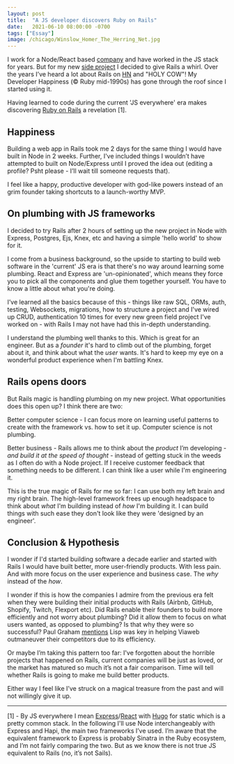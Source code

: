```yaml
---
layout: post
title:  "A JS developer discovers Ruby on Rails"
date:   2021-06-10 08:00:00 -0700
tags: ["Essay"]
image: /chicago/Winslow_Homer_The_Herring_Net.jpg
---
```


I work for a Node/React based [company](https://www.joinatmos.com) and have worked in the JS stack for years. But for my new [side project](https://www.reshore.app) I decided to give Rails a whirl. Over the years I’ve heard a lot about Rails on [HN](https://news.ycombinator.com) and "HOLY COW"! My Developer Happiness (© Ruby mid-1990s) has gone through the roof since I started using it.

Having learned to code during the current 'JS everywhere' era makes discovering [Ruby on Rails](https://rubyonrails.org) a revelation [1].

## Happiness

Building a web app in Rails took me 2 days for the same thing I would have built in Node in 2 weeks. Further, I've included things I wouldn’t have attempted to built on Node/Express until I proved the idea out (editing a profile? Psht please - I’ll wait till someone requests that).

I feel like a happy, productive developer with god-like powers instead of an grim founder taking shortcuts to a launch-worthy MVP.

## On plumbing with JS frameworks

I decided to try Rails after 2 hours of setting up the new project in Node with Express, Postgres, Ejs, Knex, etc and having a simple 'hello world' to show for it.

I come from a business background, so the upside to starting to build web software in the 'current' JS era is that there's no way around learning some plumbing. React and Express are 'un-opinionated', which means they force you to pick all the components and glue them together yourself. You have to know a little about what you're doing.

I’ve learned all the basics because of this - things like raw SQL, ORMs, auth, testing, Websockets, migrations, how to structure a project and I've wired up CRUD, authentication 10 times for every new green field project I've worked on - with Rails I may not have had this in-depth understanding.

I understand the plumbing well thanks to this. Which is great for an engineer. But as a _founder_ it's hard to climb out of the plumbing, forget about it, and think about what the _user_ wants. It's hard to keep my eye on a wonderful product experience when I'm battling Knex.

## Rails opens doors

But Rails magic is handling plumbing on my new project. What opportunities does this open up? I think there are two:

Better computer science - I can focus more on learning useful patterns to create with the framework vs. how to set it up. Computer science is not plumbing. 

Better business - Rails allows me to think about the _product_ I’m developing - _and build it at the speed of thought_ - instead of getting stuck in the weeds as I often do with a Node project. If I receive customer feedback that something needs to be different. I can think like a user while I'm engineering it. 

This is the true magic of Rails for me so far: I can use both my left brain and my right brain. The high-level framework frees up enough headspace to think about _what_ I'm building instead of _how_ I'm building it. I can build things with such ease they don't look like they were 'designed by an engineer'.

## Conclusion & Hypothesis

I wonder if I'd started building software a decade earlier and started with Rails I would have built better, more user-friendly products. With less pain. And with more focus on the user experience and business case. The _why_ instead of the _how_. 

I wonder if this is how the companies I admire from the previous era felt when they were building their initial products with Rails (Airbnb, GitHub, Shopify, Twitch, Flexport etc). Did Rails enable their founders to build more efficiently and not worry about plumbing? Did it allow them to focus on what users wanted, as opposed to plumbing? Is that why they were so successful? Paul Graham [mentions](http://paulgraham.com/avg.html) Lisp was key in helping Viaweb outmaneuver their competitors due to its efficiency.

Or maybe I’m taking this pattern too far: I've forgotten about the horrible projects that happened on Rails, current companies will be just as loved, or the market has matured so much it’s not a fair comparison. Time will tell whether Rails is going to make me build better products.

Either way I feel like I’ve struck on a magical treasure from the past and will not willingly give it up.

-----

[1] - By JS everywhere I mean [Express](http://expressjs.com)/[React](https://reactjs.org) with [Hugo](https://gohugo.io) for static which is a pretty common stack. In the following I'll use Node interchangeably with Express and Hapi, the main two frameworks I’ve used. I’m aware that the equivalent framework to Express is probably Sinatra in the Ruby ecosystem, and I’m not fairly comparing the two. But as we know there is not true JS equivalent to Rails (no, it’s not Sails).